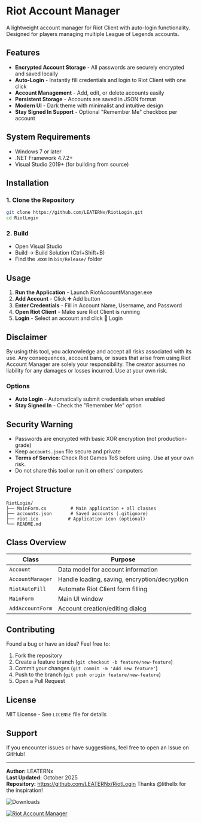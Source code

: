 # Riot Account Manager

A lightweight account manager for Riot Client with auto-login functionality. Designed for players managing multiple League of Legends accounts.

## Features

- **Encrypted Account Storage** - All passwords are securely encrypted and saved locally
- **Auto-Login** - Instantly fill credentials and login to Riot Client with one click
- **Account Management** - Add, edit, or delete accounts easily
- **Persistent Storage** - Accounts are saved in JSON format
- **Modern UI** - Dark theme with minimalist and intuitive design
- **Stay Signed In Support** - Optional "Remember Me" checkbox per account

## System Requirements

- Windows 7 or later
- .NET Framework 4.7.2+
- Visual Studio 2019+ (for building from source)

## Installation

### 1. Clone the Repository
```bash
git clone https://github.com/LEATERNx/RiotLogin.git
cd RiotLogin
```

### 2. Build
- Open Visual Studio
- Build → Build Solution (Ctrl+Shift+B)
- Find the .exe in `bin/Release/` folder

## Usage

1. **Run the Application** - Launch RiotAccountManager.exe
2. **Add Account** - Click ➕ Add button
3. **Enter Credentials** - Fill in Account Name, Username, and Password
4. **Open Riot Client** - Make sure Riot Client is running
5. **Login** - Select an account and click 🚀 Login

## Disclaimer

By using this tool, you acknowledge and accept all risks associated with its use. 
Any consequences, account bans, or issues that arise from using Riot Account Manager 
are solely your responsibility. The creator assumes no liability for any damages or 
losses incurred. Use at your own risk.

### Options
- **Auto Login** - Automatically submit credentials when enabled
- **Stay Signed In** - Check the "Remember Me" option

## Security Warning

- Passwords are encrypted with basic XOR encryption (not production-grade)
- Keep `accounts.json` file secure and private
- **Terms of Service**: Check Riot Games ToS before using. Use at your own risk.
- Do not share this tool or run it on others' computers

## Project Structure

```
RiotLogin/
├── MainForm.cs         # Main application + all classes
├── accounts.json       # Saved accounts (.gitignore)
├── riot.ico           # Application icon (optional)
└── README.md
```

## Class Overview

| Class | Purpose |
|-------|---------|
| `Account` | Data model for account information |
| `AccountManager` | Handle loading, saving, encryption/decryption |
| `RiotAutoFill` | Automate Riot Client form filling |
| `MainForm` | Main UI window |
| `AddAccountForm` | Account creation/editing dialog |

## Contributing

Found a bug or have an idea? Feel free to:
1. Fork the repository
2. Create a feature branch (`git checkout -b feature/new-feature`)
3. Commit your changes (`git commit -m 'Add new feature'`)
4. Push to the branch (`git push origin feature/new-feature`)
5. Open a Pull Request

## License

MIT License - See `LICENSE` file for details

## Support

If you encounter issues or have suggestions, feel free to open an Issue on GitHub!

---

**Author:** LEATERNx  
**Last Updated:** October 2025  
**Repository:** https://github.com/LEATERNx/RiotLogin
Thanks @lithellx for the inspiration!


![Downloads](https://img.shields.io/github/downloads/LEATERNx/RiotLogin/total)


[![Riot Account Manager](https://img.youtube.com/vi/24KIKuA-GGE/hqdefault.jpg)](https://www.youtube.com/watch?v=24KIKuA-GGE)
